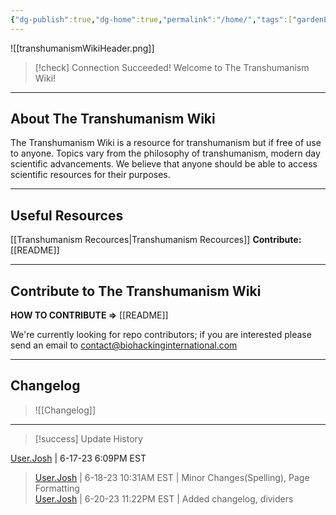 ```yaml
---
{"dg-publish":true,"dg-home":true,"permalink":"/home/","tags":["gardenEntry"],"dgPassFrontmatter":true}
---
```

![[transhumanismWikiHeader.png]]
> [!check] Connection Succeeded!
> Welcome to The Transhumanism Wiki!
> 
---

## About The Transhumanism Wiki

The Transhumanism Wiki is a resource for transhumanism but if free of use to anyone. Topics vary from the philosophy of transhumanism, modern day scientific advancements. We believe that anyone should be able to access scientific resources for their purposes.

---

## Useful Resources

[[Transhumanism Recources\|Transhumanism Recources]]
**Contribute:** [[README]]

---

## Contribute to The Transhumanism Wiki

**HOW TO CONTRIBUTE =>** [[README]]

We're currently looking for repo contributors; if you are interested please send an email to contact@biohackinginternational.com

---

## Changelog

> ![[Changelog]]

---

> [!success] Update History
>
  [User.Josh](https://transhumanism.wiki/Contributors/Contributor+Profiles/User.Josh) | 6-17-23 6:09PM EST  
> [User.Josh](https://transhumanism.wiki/Contributors/Contributor+Profiles/User.Josh) | 6-18-23 10:31AM EST | Minor Changes(Spelling), Page Formatting  
> [User.Josh](https://transhumanism.wiki/Contributors/Contributor+Profiles/User.Josh) | 6-20-23 11:22PM EST | Added changelog, dividers
